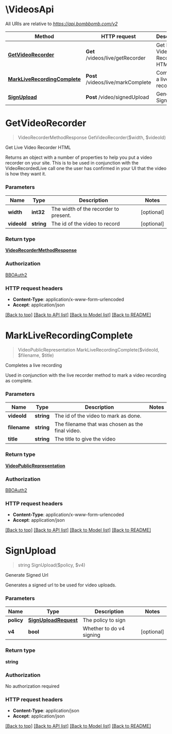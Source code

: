 # \VideosApi

All URIs are relative to *https://api.bombbomb.com/v2*

Method | HTTP request | Description
------------- | ------------- | -------------
[**GetVideoRecorder**](VideosApi.md#GetVideoRecorder) | **Get** /videos/live/getRecorder | Get Live Video Recorder HTML
[**MarkLiveRecordingComplete**](VideosApi.md#MarkLiveRecordingComplete) | **Post** /videos/live/markComplete | Completes a live recording
[**SignUpload**](VideosApi.md#SignUpload) | **Post** /video/signedUpload | Generate Signed Url


# **GetVideoRecorder**
> VideoRecorderMethodResponse GetVideoRecorder($width, $videoId)

Get Live Video Recorder HTML

Returns an object with a number of properties to help you put a video recorder on your site.         This is to be used in conjunction with the VideoRecordedLive call one the user has confirmed in your UI that         the video is how they want it.


### Parameters

Name | Type | Description  | Notes
------------- | ------------- | ------------- | -------------
 **width** | **int32**| The width of the recorder to present. | [optional] 
 **videoId** | **string**| The id of the video to record | [optional] 

### Return type

[**VideoRecorderMethodResponse**](VideoRecorderMethodResponse.md)

### Authorization

[BBOAuth2](../README.md#BBOAuth2)

### HTTP request headers

 - **Content-Type**: application/x-www-form-urlencoded
 - **Accept**: application/json

[[Back to top]](#) [[Back to API list]](../README.md#documentation-for-api-endpoints) [[Back to Model list]](../README.md#documentation-for-models) [[Back to README]](../README.md)

# **MarkLiveRecordingComplete**
> VideoPublicRepresentation MarkLiveRecordingComplete($videoId, $filename, $title)

Completes a live recording

Used in conjunction with the live recorder method to mark a video recording as complete.


### Parameters

Name | Type | Description  | Notes
------------- | ------------- | ------------- | -------------
 **videoId** | **string**| The id of the video to mark as done. | 
 **filename** | **string**| The filename that was chosen as the final video. | 
 **title** | **string**| The title to give the video | 

### Return type

[**VideoPublicRepresentation**](VideoPublicRepresentation.md)

### Authorization

[BBOAuth2](../README.md#BBOAuth2)

### HTTP request headers

 - **Content-Type**: application/x-www-form-urlencoded
 - **Accept**: application/json

[[Back to top]](#) [[Back to API list]](../README.md#documentation-for-api-endpoints) [[Back to Model list]](../README.md#documentation-for-models) [[Back to README]](../README.md)

# **SignUpload**
> string SignUpload($policy, $v4)

Generate Signed Url

Generates a signed url to be used for video uploads.


### Parameters

Name | Type | Description  | Notes
------------- | ------------- | ------------- | -------------
 **policy** | [**SignUploadRequest**](SignUploadRequest.md)| The policy to sign | 
 **v4** | **bool**| Whether to do v4 signing | [optional] 

### Return type

**string**

### Authorization

No authorization required

### HTTP request headers

 - **Content-Type**: application/json
 - **Accept**: application/json

[[Back to top]](#) [[Back to API list]](../README.md#documentation-for-api-endpoints) [[Back to Model list]](../README.md#documentation-for-models) [[Back to README]](../README.md)

